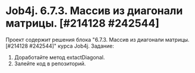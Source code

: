 # Job4j. 6.7.3. Массив из диагонали матрицы. [#214128 #242544]
Проект содержит решения блока "6.7.3. Массив из диагонали матрицы. [#214128 #242544]" курса Job4j.
Задание:
1. Доработайте метод extactDiagonal.
2. Залейте код в репозиторий.